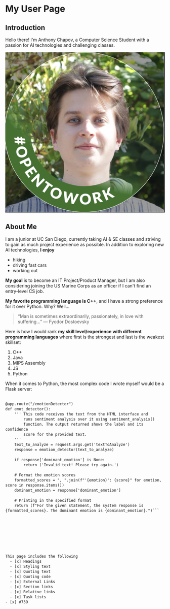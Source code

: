 # My User Page

## Introduction

Hello there! I'm Anthony Chapov, a Computer Science Student with a passion for AI technologies and challenging classes.

![Alt text](myPicture.PNG)

## About Me

I am a junior at UC San Diego, currently taking AI & SE classes and striving to gain as much project experience as possible. In addition to exploring new AI technologies, **I enjoy**

  - hiking
  - driving fast cars
  - working out

**My goal** is to become an IT Project/Product Manager, but I am also considering joining the US Marine Corps as an officer if I can't find an entry-level CS job.


**My favorite programming language is C++**, and I have a strong preference for it over Python. Why? Well... 

> “Man is sometimes extraordinarily, passionately, in love with suffering...”
> ― Fyodor Dostoevsky


Here is how I would rank **my skill level/experience with different programming languages** where first is the strongest and last is the weakest skillset: 

  1. C++
  2. Java
  3. MIPS Assembly
  4. JS
  5. Python

When it comes to Python, the most complex code I wrote myself would be a Flask server: 
```app = Flask("Emotion Detector")

@app.route("/emotionDetector")
def emot_detector():
    ''' This code receives the text from the HTML interface and 
        runs sentiment analysis over it using sentiment_analysis()
        function. The output returned shows the label and its confidence 
        score for the provided text.
    '''
    text_to_analyze = request.args.get('textToAnalyze')
    response = emotion_detector(text_to_analyze)

    if response['dominant_emotion'] is None:
        return ('Invalid text! Please try again.')

    # Format the emotion scores
    formatted_scores = ", ".join(f"'{emotion}': {score}" for emotion, score in response.items())
    dominant_emotion = response['dominant_emotion']

    # Printing in the specified format
    return (f"For the given statement, the system response is {formatted_scores}. The dominant emotion is {dominant_emotion}.")```








This page includes the following
  - [x] Headings
  - [x] Styling text
  - [x] Quoting text
  - [x] Quoting code
  - [x] External Links
  - [x] Section links
  - [x] Relative links
  - [x] Task lists
- [x] #739


